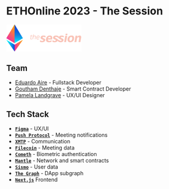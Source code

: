# ETHOnline 2023 - The Session

<img src="./_docs/img/eth-global-the-session.svg" alt="drawing" width="200"/>

## Team

-   [Eduardo Aire](https://github.com/eduairet) - Fullstack Developer
-   [Goutham Denthaje](https://github.com/dkgoutham) - Smart Contract Developer
-   [Pamela Landgrave](https://github.com/PLandgrave) - UX/UI Designer

## Tech Stack

-   [**`Figma`**](https://www.figma.com) - UX/UI
-   [**`Push Protocol`**](https://push.org) - Meeting notifications
-   [**`XMTP`**](https://xmtp.org/built-with-xmtp) - Communication
-   [**`Filecoin`**](https://filecoin.io) - Meeting data
-   [**`Cometh`**](https://cometh.io/) - Biometric authentication
-   [**`Mantle`**](https://www.mantle.xyz) - Network and smart contracts
-   [**`Sismo`**](https://docs.sismo.io) - User data
-   [**`The Graph`**](https://thegraph.com) - DApp subgraph
-   [**`Next.js`**](https://nextjs.org) Frontend
